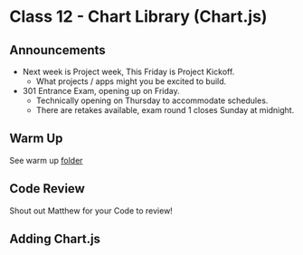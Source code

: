 # Class 12 - Chart Library (Chart.js)

## Announcements

* Next week is Project week, This Friday is Project Kickoff.
  * What projects / apps might you be excited to build.
* 301 Entrance Exam, opening up on Friday.
  * Technically opening on Thursday to accommodate schedules.
  * There are retakes available, exam round 1 closes Sunday at midnight.

## Warm Up

See warm up [folder](https://github.com/codefellows/seattle-201d87/tree/main/class-12/warm-up)

## Code Review

Shout out Matthew for your Code to review!

## Adding Chart.js


